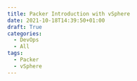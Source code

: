 ```yaml
---
title: Packer Introduction with vSphere
date: 2021-10-18T14:39:50+01:00
draft: True
categories:
  - DevOps
  - All
tags:
  - Packer
  - vSphere
---
```

